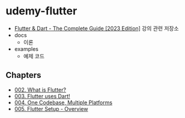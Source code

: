 # udemy-flutter

* [Flutter & Dart - The Complete Guide [2023 Edition]](https://www.udemy.com/course/learn-flutter-dart-to-build-ios-android-apps/) 강의 관련 저장소
* docs 
    * 이론
* examples 
    * 예제 코드

## Chapters

* [002. What is Flutter?](/docs/chapter-002.md)
* [003. Flutter uses Dart!](/docs/chapter-003.md)
* [004. One Codebase, Multiple Platforms](/docs/chapter-004.md)
* [005. Flutter Setup - Overview](/docs/chapter-005.md)
